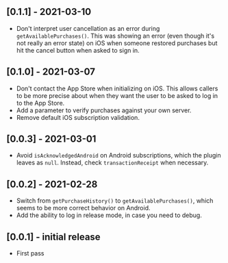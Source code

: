 ## [0.1.1] - 2021-03-10

* Don't interpret user cancellation as an error during
`getAvailablePurchases()`. This was showing an error (even though it's not
really an error state) on iOS when someone restored purchases but hit the cancel
button when asked to sign in.

## [0.1.0] - 2021-03-07

* Don't contact the App Store when initializing on iOS. This allows callers to
be more precise about when they want the user to be asked to log in to the App
Store.
* Add a parameter to verify purchases against your own server.
* Remove default iOS subscription validation.


## [0.0.3] - 2021-03-01

* Avoid `isAcknowledgedAndroid` on Android subscriptions, which the plugin
leaves as `null`. Instead, check `transactionReceipt` when necessary.

## [0.0.2] - 2021-02-28

* Switch from `getPurchaseHistory()` to `getAvailablePurchases()`, which seems
to be more correct behavior on Android.
* Add the ability to log in release mode, in case you need to debug.

## [0.0.1] - initial release

* First pass
